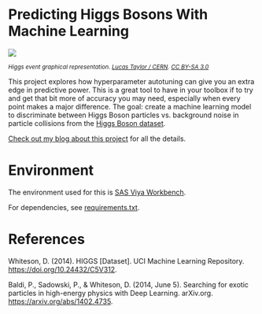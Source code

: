 # Predicting Higgs Bosons With Machine Learning
<img src="https://upload.wikimedia.org/wikipedia/commons/thumb/1/1c/CMS_Higgs-event.jpg/300px-CMS_Higgs-event.jpg"></img>

<sup><cite>Higgs event graphical representation. [Lucas Taylor / CERN](https://commons.wikimedia.org/wiki/File:CMS_Higgs-event.jpg). [CC BY-SA 3.0](https://creativecommons.org/licenses/by-sa/3.0/deed.en)</sup></cite>

This project explores how hyperparameter autotuning can give you an extra edge in predictive power. This is a great tool to have in your toolbox if to try and get that bit more of accuracy you may need, especially when every point makes a major difference. The goal: create a machine learning model to discriminate between Higgs Boson particles vs. background noise in particle collisions from the [Higgs Boson dataset](https://archive.ics.uci.edu/dataset/280/higgs).

[Check out my blog about this project](https://blogs.sas.com/content/sgf/2025/06/13/boost-ml-accuracy-with-hyperparameter-tuning/) for all the details.

# Environment
The environment used for this is [SAS Viya Workbench](https://www.sas.com/en_us/software/viya/workbench.html). 

For dependencies, see [requirements.txt](./requirements.txt).

# References

Whiteson, D. (2014). HIGGS [Dataset]. UCI Machine Learning Repository. https://doi.org/10.24432/C5V312.

Baldi, P., Sadowski, P., & Whiteson, D. (2014, June 5). Searching for exotic particles in high-energy physics with Deep Learning. arXiv.org. https://arxiv.org/abs/1402.4735.
